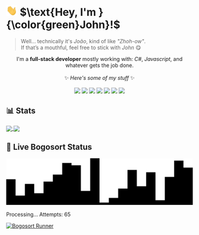 # <img src="https://raw.githubusercontent.com/ABSphreak/ABSphreak/master/gifs/Hi.gif" width="30px"> $\text{Hey, I'm }  {\color{green}John}!$
> Well... technically it's *João*, kind of like *"Zhoh-ow"*.  
> If that’s a mouthful, feel free to stick with *John* 😋

<p align="center">
I'm a <strong>full-stack developer</strong> mostly working with: <i>C#</i>, <i>Javascript</i>, and whatever gets the job done.
<br>
<br>
✨ <i>Here's some of my stuff</i> ✨
<br>
<br>
<a href="mailto:jmz100@hotmail.com"><img src="https://img.shields.io/badge/Gmail-D14836?style=for-the-badge&logo=gmail&logoColor=white" target="_blank"></a>
<a href="https://br.linkedin.com/in/joaozenaro" target="_blank"><img src="https://img.shields.io/badge/linkedin-%230077B5.svg?style=for-the-badge&logo=linkedin&logoColor=white" target="_blank"></a> 
<a href="https://replit.com/@joaomarcelo36" target="_blank"><img src="https://img.shields.io/badge/Replit-DD1200?style=for-the-badge&logo=Replit&logoColor=white" target="_blank"></a> 
<a href="https://stackblitz.com/@JoaoZenaro" target="_blank"><img src="https://img.shields.io/badge/Stackblitz-fff?style=for-the-badge&logo=Stackblitz&logoColor=1389FD" target="_blank"></a> 
<a href="https://www.freecodecamp.org/JoaoZenaro" target="_blank"><img src="https://img.shields.io/badge/Freecodecamp-%23123.svg?&style=for-the-badge&logo=freecodecamp&logoColor=green" target="_blank"></a> 
<a href="https://codepen.io/joaozenaro" target="_blank"><img src="https://img.shields.io/badge/Codepen-000000?style=for-the-badge&logo=codepen&logoColor=white" target="_blank"></a>
<a href="https://editor.p5js.org/joaomarcelo661/sketches" target="_blank"><img src="https://img.shields.io/badge/p5.js-ED225D?style=for-the-badge&logo=p5.js&logoColor=FFFFFF" target="_blank"></a>
</p>

## 📊 Stats
<a href="https://github.com/JoaoZenaro">
  <img height=200 align="center" src="https://github-readme-stats.vercel.app/api?username=JoaoZenaro&show_icons=true&theme=tokyonight&hide=stars,contribs&show_icons=true&show=prs_merged_percentage" />
</a>
<a href="https://github.com/JoaoZenaro">
  <img height=200 align="center" src="https://github-readme-stats.vercel.app/api/top-langs/?username=JoaoZenaro&show_icons=true&theme=tokyonight&layout=compact&langs_count=12&card_width=320" />
</a>

## 🚀 Live Bogosort Status

<!-- BOGOSORT-STATUS-START -->

![Bogosort Status](./bogosort-status.svg)

Processing...
Attempts: 65
<!-- BOGOSORT-STATUS-END -->

[![Bogosort Runner](https://github.com/joaozenaro/JoaoZenaro/actions/workflows/main.yml/badge.svg)](https://github.com/joaozenaro/JoaoZenaro/actions/workflows/main.yml)
